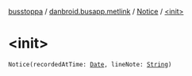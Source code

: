 [busstoppa](../../index.md) / [danbroid.busapp.metlink](../index.md) / [Notice](index.md) / [&lt;init&gt;](./-init-.md)

# &lt;init&gt;

`Notice(recordedAtTime: `[`Date`](https://docs.oracle.com/javase/8/docs/api/java/util/Date.html)`, lineNote: `[`String`](https://kotlinlang.org/api/latest/jvm/stdlib/kotlin/-string/index.html)`)`
